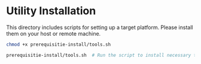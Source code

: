 # Utility Installation

This directory includes scripts for setting up a target platform. Please install them on your host or remote machine.

```bash
chmod +x prerequisitie-install/tools.sh

prerequisitie-install/tools.sh  # Run the script to install necessary tools
